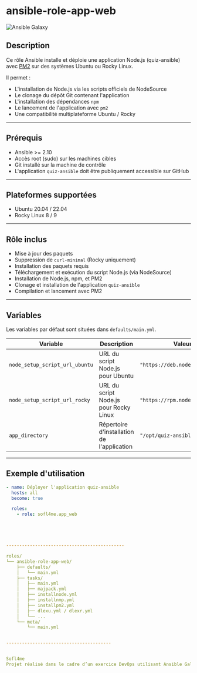 # ansible-role-app-web

![Ansible Galaxy](https://img.shields.io/badge/Ansible--Galaxy-sofl4me.app_web-blue?style=flat-square&logo=ansible)

## Description

Ce rôle Ansible installe et déploie une application Node.js (quiz-ansible) avec [PM2](https://pm2.keymetrics.io/) sur des systèmes Ubuntu ou Rocky Linux.

Il permet :

- L'installation de Node.js via les scripts officiels de NodeSource
- Le clonage du dépôt Git contenant l'application
- L'installation des dépendances `npm`
- Le lancement de l'application avec `pm2`
- Une compatibilité multiplateforme Ubuntu / Rocky

---

## Prérequis

- Ansible >= 2.10
- Accès root (sudo) sur les machines cibles
- Git installé sur la machine de contrôle
- L'application `quiz-ansible` doit être publiquement accessible sur GitHub

---

## Plateformes supportées

- Ubuntu 20.04 / 22.04
- Rocky Linux 8 / 9

---

## Rôle inclus

- Mise à jour des paquets
- Suppression de `curl-minimal` (Rocky uniquement)
- Installation des paquets requis
- Téléchargement et exécution du script Node.js (via NodeSource)
- Installation de Node.js, npm, et PM2
- Clonage et installation de l'application `quiz-ansible`
- Compilation et lancement avec PM2

---

## Variables

Les variables par défaut sont situées dans `defaults/main.yml`.

| Variable                        | Description                                               | Valeur par défaut                                      |
|--------------------------------|-----------------------------------------------------------|--------------------------------------------------------|
| `node_setup_script_url_ubuntu` | URL du script Node.js pour Ubuntu                        | `"https://deb.nodesource.com/setup_23.x"`             |
| `node_setup_script_url_rocky`  | URL du script Node.js pour Rocky Linux                   | `"https://rpm.nodesource.com/setup_23.x"`             |
| `app_directory`                | Répertoire d'installation de l'application               | `"/opt/quiz-ansible"`                                 |

---

## Exemple d'utilisation

```yaml
- name: Déployer l'application quiz-ansible
  hosts: all
  become: true

  roles:
    - role: sofl4me.app_web





---------------------------------------------

roles/
└── ansible-role-app-web/
    ├── defaults/
    │   └── main.yml
    ├── tasks/
    │   ├── main.yml
    │   ├── majpack.yml
    │   ├── installnode.yml
    │   ├── installnmp.yml
    │   ├── installpm2.yml
    │   ├── dlexu.yml / dlexr.yml
    │   └── ...
    └── meta/
        └── main.yml


----------------------------------------


Sofl4me
Projet réalisé dans le cadre d’un exercice DevOps utilisant Ansible Galaxy.